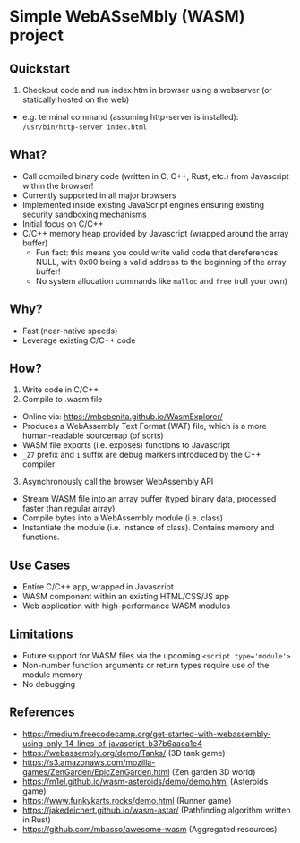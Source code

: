 # Simple WebASseMbly (WASM) project

## Quickstart

1. Checkout code and run index.htm in browser using a webserver (or statically hosted on the web)
  * e.g. terminal command (assuming http-server is installed): `/usr/bin/http-server index.html`

## What?

* Call compiled binary code (written in C, C++, Rust, etc.) from Javascript within the browser!
* Currently supported in all major browsers
* Implemented inside existing JavaScript engines ensuring existing security sandboxing mechanisms
* Initial focus on C/C++
* C/C++ memory heap provided by Javascript (wrapped around the array buffer)
  * Fun fact: this means you could write valid code that dereferences NULL, with 0x00 being a valid address to the beginning of the array buffer!
  * No system allocation commands like `malloc` and `free` (roll your own)

## Why?

* Fast (near-native speeds)
* Leverage existing C/C++ code

## How?

1. Write code in C/C++
2. Compile to .wasm file
  * Online via: https://mbebenita.github.io/WasmExplorer/
  * Produces a WebAssembly Text Format (WAT) file, which is a more human-readable sourcemap (of sorts)
  * WASM file exports (i.e. exposes) functions to Javascript
  * `_Z7` prefix and `i` suffix are debug markers introduced by the C++ compiler
3. Asynchronously call the browser WebAssembly API
  * Stream WASM file into an array buffer (typed binary data, processed faster than regular array)
  * Compile bytes into a WebAssembly module (i.e. class)
  * Instantiate the module (i.e. instance of class). Contains memory and functions.

## Use Cases

* Entire C/C++ app, wrapped in Javascript
* WASM component within an existing HTML/CSS/JS app
* Web application with high-performance WASM modules

## Limitations

* Future support for WASM files via the upcoming `<script type='module'>`
* Non-number function arguments or return types require use of the module memory 
* No debugging

## References

* https://medium.freecodecamp.org/get-started-with-webassembly-using-only-14-lines-of-javascript-b37b6aaca1e4
* https://webassembly.org/demo/Tanks/ (3D tank game)
* https://s3.amazonaws.com/mozilla-games/ZenGarden/EpicZenGarden.html (Zen garden 3D world)
* https://m1el.github.io/wasm-asteroids/demo/demo.html (Asteroids game)
* https://www.funkykarts.rocks/demo.html (Runner game)
* https://jakedeichert.github.io/wasm-astar/ (Pathfinding algorithm written in Rust)
* https://github.com/mbasso/awesome-wasm (Aggregated resources)
